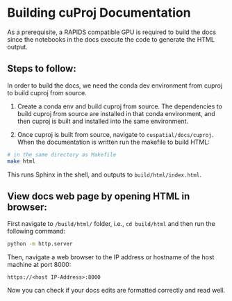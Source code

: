 # Building cuProj Documentation

As a prerequisite, a RAPIDS compatible GPU is required to build the docs since the notebooks in the
docs execute the code to generate the HTML output.

## Steps to follow:

In order to build the docs, we need the conda dev environment from cuproj to build cuproj from
source.

1. Create a conda env and build cuproj from source. The dependencies to build cuproj from source are
installed in that conda environment, and then cuproj is built and installed into the same environment.

2. Once cuproj is built from source, navigate to `cuspatial/docs/cuproj`. When the documentation
is written run the makefile to build HTML:


```bash
# in the same directory as Makefile
make html
```
This runs Sphinx in the shell, and outputs to `build/html/index.html`.


## View docs web page by opening HTML in browser:

First navigate to `/build/html/` folder, i.e., `cd build/html` and then run the following command:

```bash
python -m http.server
```
Then, navigate a web browser to the IP address or hostname of the host machine at port 8000:

```
https://<host IP-Address>:8000
```
Now you can check if your docs edits are formatted correctly and read well.
